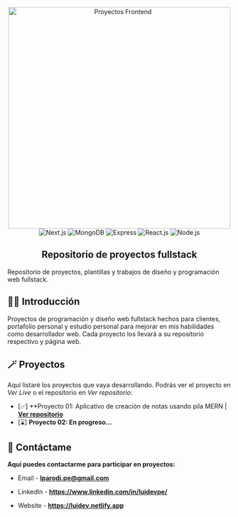 <div align="center">
  <br />
    <a href="https://github.com/luidev0/proyectos-fullstack" target="_blank">
      <img src="https://trio.dev/wp-content/uploads/2024/03/guy-at-desk-1-1.webp" alt="Proyectos Frontend" width="500px" height="auto" >
    </a>
  <br />
  
  <div>
    <img src="https://img.shields.io/badge/Next-black?style=for-the-badge&logo=next.js&logoColor=white&color=%23252525" alt="Next.js" />
    <img src="https://img.shields.io/badge/MongoDB-black?style=for-the-badge&logo=mongodb&logoColor=white&color=%23252525" alt="MongoDB" />
    <img src="https://img.shields.io/badge/Express-black?style=for-the-badge&logo=express&logoColor=white&color=%23252525" alt="Express" />
    <img src="https://img.shields.io/badge/React-black?style=for-the-badge&logo=react&logoColor=white&color=%23252525" alt="React.js" />
    <img src="https://img.shields.io/badge/Node-black?style=for-the-badge&logo=node.js&logoColor=white&color=%23252525" alt="Node.js" />    
  </div>

  <h2 align="center">Repositorio de proyectos fullstack</h2>

   <div align="left">      
     Repositorio de proyectos, plantillas y trabajos de diseño y programación web fullstack.
   </div>
</div>

## <a name="introduction">🧙‍♂️ Introducción</a>

Proyectos de programación y diseño web fullstack hechos para clientes, portafolio personal y estudio personal para mejorar en mis habilidades como desarrollador web. Cada proyecto los llevará a su repositorio respectivo y página web.

## <a name="projects">🪄 Proyectos</a>

Aquí listaré los proyectos que vaya desarrollando. Podrás ver el proyecto en _Ver Live_ o el repositorio en _Ver repositorio_:

- [✅] **Proyecto 01: Aplicativo de creación de notas usando pila MERN | **[Ver repositorio](https://github.com/luidev0/proyectos-fullstack/tree/main/mern-notas-app)**
- [⌛] **Proyecto 02: En progreso...**

## <a name="contact">📜 Contáctame</a>

**Aqui puedes contactarme para participar en proyectos:**

- Email - **lparodi.pe@gmail.com**

- LinkedIn - **https://www.linkedin.com/in/luidevpe/**

- Website - **https://luidev.netlify.app**
